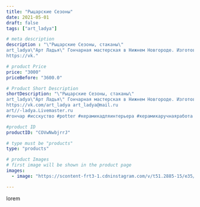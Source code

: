 ```yaml
---
title: "Рыцарские Сезоны"
date: 2021-05-01
draft: false
tags: ["art_ladya"]

# meta description
description : "\"Рыцарские Сезоны, стаканы\" 
art_ladya\"Арт Ладья\" Гончарная мастерская в Нижнем Новгороде. Изготовление керамики и мастер//-классы по обучению. 
https://vk."

# product Price
price: "3000"
priceBefore: "3600.0"

# Product Short Description
shortDescription: "\"Рыцарские Сезоны, стаканы\" 
art_ladya\"Арт Ладья\" Гончарная мастерская в Нижнем Новгороде. Изготовление керамики и мастер//-классы по обучению. 
https://vk.com/art_ladya art_ladya@mail.ru 
art//-ladya.Livemaster.ru
#гончар #исскуство #potter #керамикадляинтерьера #керамикаручнаяработа #гончарнаямастерская #керамиканазаказ #handmade #посудаизглины #керамика #гончарнаяпосуда #эксклюзивнаякерамика #dishes #decor #ceramicar #mug #claygoods #tankard #earthenware #ceramic #design #бакалы #restaurant #ceramicart #стаканы #pint #clay #авторскаякерамика #рыцарскиесезоны"

#product ID
productID: "COVwNwbjrrJ"

# type must be "products"
type: "products"

# product Images
# first image will be shown in the product page
images:
  - image: "https://scontent-frt3-1.cdninstagram.com/v/t51.2885-15/e35/180700486_852236482304716_8858943829316548990_n.jpg?_nc_ht=scontent-frt3-1.cdninstagram.com&_nc_cat=104&_nc_ohc=pXYZyQ3ao2MAX-jnqJf&edm=APU89FABAAAA&ccb=7-4&oh=d50b5264898a58ff27a7abf828c95742&oe=612AEC00&_nc_sid=86f79a&ig_cache_key=MjU2NDE2NzYxNDQ0NTA0MjM3Nw%3D%3D.2-ccb7-4"

---
```

lorem

